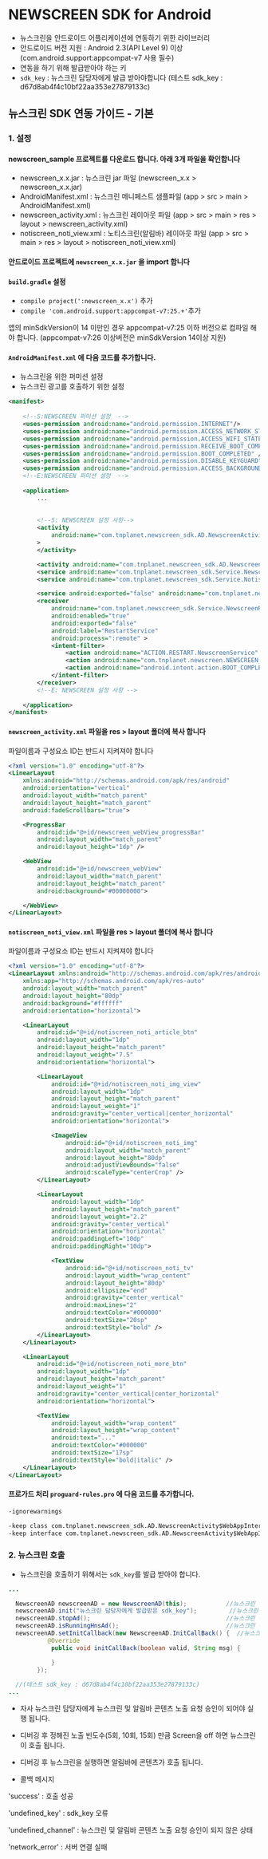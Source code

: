# NEWSCREEN SDK for Android

* 뉴스크린을 안드로이드 어플리케이션에 연동하기 위한 라이브러리
* 안드로이드 버전 지원 : Android 2.3(API Level 9) 이상 (com.android.support:appcompat-v7 사용 필수)
* 연동을 하기 위해 발급받아야 하는 키
* `sdk_key` : 뉴스크린 담당자에게 발급 받아야합니다 (테스트 sdk_key : d67d8ab4f4c10bf22aa353e27879133c)


## 뉴스크린 SDK 연동 가이드 - 기본

### 1. 설정

#### newscreen_sample 프로젝트를 다운로드 합니다. 아래 3개 파일을 확인합니다
- newscreen_x.x.jar : 뉴스크린 jar 파일 (newscreen_x.x > newscreen_x.x.jar)
- AndroidManifest.xml : 뉴스크린 메니페스트 샘플파일 (app > src > main > AndroidManifest.xml)
- newscreen_activity.xml : 뉴스크린 레이아웃 파일 (app > src > main > res > layout > newscreen_activity.xml)
- notiscreen_noti_view.xml : 노티스크린(알림바) 레이아웃 파일 (app > src > main > res > layout > notiscreen_noti_view.xml)


#### 안드로이드 프로젝트에 `newscreen_x.x.jar` 을 import 합니다

#### `build.gradle` 설정
- `compile project(':newscreen_x.x')` 추가
- `compile 'com.android.support:appcompat-v7:25.+'`추가

앱의 minSdkVersion이 14 미만인 경우 appcompat-v7:25 이하 버전으로 컴파일 해야 합니다. (appcompat-v7:26 이상버전은 minSdkVersion 14이상 지원)

#### `AndroidManifest.xml` 에 다음 코드를 추가합니다.
- 뉴스크린을 위한 퍼미션 설정
- 뉴스크린 광고를 호출하기 위한 설정
```Xml
<manifest>
  
    <!--S:NEWSCREEN 퍼미션 설정  -->
    <uses-permission android:name="android.permission.INTERNET"/>
    <uses-permission android:name="android.permission.ACCESS_NETWORK_STATE"/>
    <uses-permission android:name="android.permission.ACCESS_WIFI_STATE" />
    <uses-permission android:name="android.permission.RECEIVE_BOOT_COMPLETED" />
    <uses-permission android:name="android.permission.BOOT_COMPLETED" />
    <uses-permission android:name="android.permission.DISABLE_KEYGUARD" />
    <uses-permission android:name="android.permission.ACCESS_BACKGROUND_SERVICE" />
    <!--E:NEWSCREEN 퍼미션 설정  -->
    
    <application>
        ...
        
  
        <!--S: NEWSCREEN 설정 사항-->
        <activity
            android:name="com.tnplanet.newscreen_sdk.AD.NewscreenActivity"
        >
        </activity>

        <activity android:name="com.tnplanet.newscreen_sdk.AD.NewscreenAvoidPatternActivity" />
        <service android:name="com.tnplanet.newscreen_sdk.Service.NewscreenService"/>
        <service android:name="com.tnplanet.newscreen_sdk.Service.NotiscreenService"/>

        <service android:exported="false" android:name="com.tnplanet.newscreen_sdk.Service.NewscreenForeGroundService" android:process=":locker" />
        <receiver
            android:name="com.tnplanet.newscreen_sdk.Service.NewscreenRestartService"
            android:enabled="true"
            android:exported="false"
            android:label="RestartService"
            android:process=":remote" >
            <intent-filter>
                <action android:name="ACTION.RESTART.NewscreenService" />
                <action android:name="com.tnplanet.newscreen.NEWSCREEN_BROADCAST_DATA" />
                <action android:name="android.intent.action.BOOT_COMPLETED" />
            </intent-filter>
        </receiver>
        <!--E: NEWSCREEN 설정 사항 -->
  
    </application>
</manifest>
```

#### `newscreen_activity.xml` 파일을 res > layout 폴더에 복사 합니다
파일이름과 구성요소 ID는 반드시 지켜져야 합니다

```Xml
<?xml version="1.0" encoding="utf-8"?>
<LinearLayout
    xmlns:android="http://schemas.android.com/apk/res/android"
    android:orientation="vertical"
    android:layout_width="match_parent"
    android:layout_height="match_parent"
    android:fadeScrollbars="true">

    <ProgressBar
        android:id="@+id/newscreen_webView_progressBar"
        android:layout_width="match_parent"
        android:layout_height="1dp" />

    <WebView
        android:id="@+id/newscreen_webView"
        android:layout_width="match_parent"
        android:layout_height="match_parent"
        android:background="#00000000">

    </WebView>
</LinearLayout>

```

#### `notiscreen_noti_view.xml` 파일을 res > layout 폴더에 복사 합니다
파일이름과 구성요소 ID는 반드시 지켜져야 합니다

```Xml
<?xml version="1.0" encoding="utf-8"?>
<LinearLayout xmlns:android="http://schemas.android.com/apk/res/android"
    xmlns:app="http://schemas.android.com/apk/res-auto"
    android:layout_width="match_parent"
    android:layout_height="80dp"
    android:background="#ffffff"
    android:orientation="horizontal">

    <LinearLayout
        android:id="@+id/notiscreen_noti_article_btn"
        android:layout_width="1dp"
        android:layout_height="match_parent"
        android:layout_weight="7.5"
        android:orientation="horizontal">

        <LinearLayout
            android:id="@+id/notiscreen_noti_img_view"
            android:layout_width="1dp"
            android:layout_height="match_parent"
            android:layout_weight="1"
            android:gravity="center_vertical|center_horizontal"
            android:orientation="horizontal">

            <ImageView
                android:id="@+id/notiscreen_noti_img"
                android:layout_width="match_parent"
                android:layout_height="80dp"
                android:adjustViewBounds="false"
                android:scaleType="centerCrop" />
        </LinearLayout>

        <LinearLayout
            android:layout_width="1dp"
            android:layout_height="match_parent"
            android:layout_weight="2.2"
            android:gravity="center_vertical"
            android:orientation="horizontal"
            android:paddingLeft="10dp"
            android:paddingRight="10dp">

            <TextView
                android:id="@+id/notiscreen_noti_tv"
                android:layout_width="wrap_content"
                android:layout_height="80dp"
                android:ellipsize="end"
                android:gravity="center_vertical"
                android:maxLines="2"
                android:textColor="#000000"
                android:textSize="20sp"
                android:textStyle="bold" />
        </LinearLayout>
    </LinearLayout>

    <LinearLayout
        android:id="@+id/notiscreen_noti_more_btn"
        android:layout_width="1dp"
        android:layout_height="match_parent"
        android:layout_weight="1"
        android:gravity="center_vertical|center_horizontal"
        android:orientation="horizontal">

        <TextView
            android:layout_width="wrap_content"
            android:layout_height="wrap_content"
            android:text="..."
            android:textColor="#000000"
            android:textSize="17sp"
            android:textStyle="bold|italic" />
    </LinearLayout>
</LinearLayout>

```


#### 프로가드 처리 `proguard-rules.pro` 에 다음 코드를 추가합니다.
```Xml
-ignorewarnings

-keep class com.tnplanet.newscreen_sdk.AD.NewscreenActivity$WebAppInterface { *; }
-keep interface com.tnplanet.newscreen_sdk.AD.NewscreenActivity$WebAppInterface { *; }
```



### 2. 뉴스크린 호출
- 뉴스크린을 호출하기 위해서는 `sdk_key`를 발급 받아야 합니다.

```Java
...

  NewscreenAD newscreenAD = new NewscreenAD(this);           //뉴스크린 정의
  newscreenAD.init("뉴스크린 담당자에게 발급받은 sdk_key");         //뉴스크린 시작
  newscreenAD.stopAd();                                      //뉴스크린 종료
  newscreenAD.isRunningHnsAd();                              //뉴스크린 동작중인 여부 확인
  newscreenAD.setInitCallback(new NewscreenAD.InitCallBack() {  //뉴스크린 콜백
           @Override
            public void initCallBack(boolean valid, String msg) {

            }
        });
  
  //(테스트 sdk_key : d67d8ab4f4c10bf22aa353e27879133c)
...
```

- 자사 뉴스크린 담당자에게 뉴스크린 및 알림바 콘텐츠 노출 요청 승인이 되어야 실행 됩니다.
- 디버깅 후 정해진 노출 빈도수(5회, 10회, 15회) 만큼 Screen을 off 하면 뉴스크린이 호출 됩니다.
- 디버깅 후 뉴스크린을 실행하면 알림바에 콘텐츠가 호출 됩니다.

- 콜백 메시지 

'success' : 호출 성공

'undefined_key' : sdk_key 오류

'undefined_channel' : 뉴스크린 및 알림바 콘텐츠 노출 요청 승인이 되지 않은 상태

'network_error' : 서버 연결 실패
